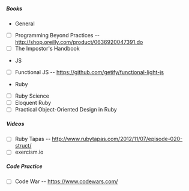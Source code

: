 ##### Books

* General

- [ ] Programming Beyond Practices -- http://shop.oreilly.com/product/0636920047391.do
- [ ] The Impostor's Handbook

* JS

- [ ] Functional JS -- https://github.com/getify/functional-light-js

* Ruby

- [ ] Ruby Science
- [ ] Eloquent Ruby
- [ ] Practical Object-Oriented Design in Ruby

##### Videos

- [ ] Ruby Tapas -- http://www.rubytapas.com/2012/11/07/episode-020-struct/
- [ ] exercism.io

##### Code Practice

- [ ] Code War -- https://www.codewars.com/

